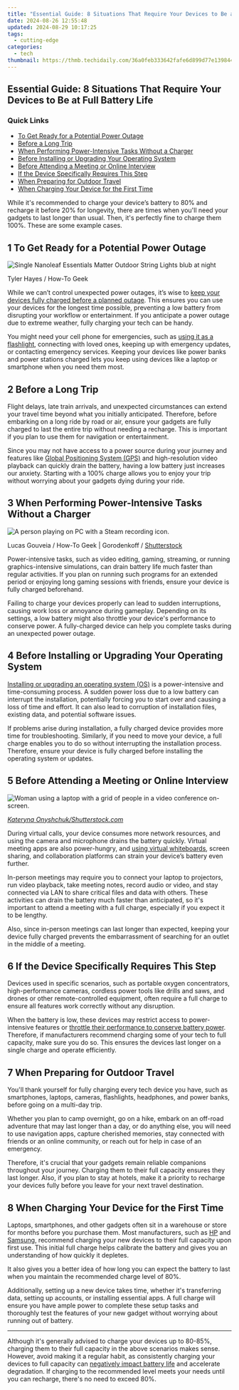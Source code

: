 ```yaml
---
title: "Essential Guide: 8 Situations That Require Your Devices to Be at Full Battery Life"
date: 2024-08-26 12:55:48
updated: 2024-08-29 10:17:25
tags:
  - cutting-edge
categories:
  - tech
thumbnail: https://thmb.techidaily.com/36a0feb333642fafe6d899d77e13984485a54242ddf28da6d8e7c4998067f22e.jpg
---
```


## Essential Guide: 8 Situations That Require Your Devices to Be at Full Battery Life

### Quick Links

* [To Get Ready for a Potential Power Outage](https://instagram-video-files.techidaily.com/updated-efficient-strategies-for-instagram-to-mp3-transformation-for-2024/)
* [Before a Long Trip](https://extra-skills.techidaily.com/make-a-statement-crafting-memes-on-kapwing-for-2024/)
* [When Performing Power-Intensive Tasks Without a Charger](https://techidaily.com/understanding-the-role-of-hp-software-packaging-softpaq-downloader-in-system-updates/)
* [Before Installing or Upgrading Your Operating System](https://graphic-issues.techidaily.com/achieving-peak-performance-god-of-war-tips/)
* [Before Attending a Meeting or Online Interview](https://some-guidance.techidaily.com/in-2024-the-ultimate-resource-compendium-for-optimizing-on-screen-captioning/)
* [If the Device Specifically Requires This Step](https://smart-video-editing.techidaily.com/new-s-hottest-iphone-apps-what-you-need-to-know-for-2024/)
* [When Preparing for Outdoor Travel](https://facebook-video-recording.techidaily.com/2024-approved-how-to-respond-to-unexpected-content-rejections-by-fb-platform/)
* [When Charging Your Device for the First Time](https://youtube-data.techidaily.com/ecrets-to-pull-out-parts-from-any-youtube-clip-for-2024/)

 While it's recommended to charge your device’s battery to 80% and recharge it before 20% for longevity, there are times when you'll need your gadgets to last longer than usual. Then, it's perfectly fine to charge them 100%. These are some example cases.

## 1  To Get Ready for a Potential Power Outage 

![Single Nanoleaf Essentials Matter Outdoor String Lights blub at night](https://static1.howtogeekimages.com/wordpress/wp-content/uploads/wm/2024/07/single-nanoleaf-essentials-matter-outdoor-string-lights-blub-at-night.JPG) 

Tyler Hayes / How-To Geek

 While we can’t control unexpected power outages, it’s wise to [keep your devices fully charged before a planned outage](https://review-topics.techidaily.com/in-2024-how-can-i-use-a-fake-gps-without-mock-location-on-motorola-g24-power-drfone-by-drfone-virtual-android/). This ensures you can use your devices for the longest time possible, preventing a low battery from disrupting your workflow or entertainment. If you anticipate a power outage due to extreme weather, fully charging your tech can be handy.

 You might need your cell phone for emergencies, such as [using it as a flashlight](https://desktop-recording.techidaily.com/inside-the-tech-top-reviews-for-home-videotaping-tools/), connecting with loved ones, keeping up with emergency updates, or contacting emergency services. Keeping your devices like power banks and power stations charged lets you keep using devices like a laptop or smartphone when you need them most.

## 2  Before a Long Trip 

 Flight delays, late train arrivals, and unexpected circumstances can extend your travel time beyond what you initially anticipated. Therefore, before embarking on a long ride by road or air, ensure your gadgets are fully charged to last the entire trip without needing a recharge. This is important if you plan to use them for navigation or entertainment.

 Since you may not have access to a power source during your journey and features like [Global Positioning System (GPS)](https://win-forum.techidaily.com/how-to-access-and-understand-bios-on-windows-11-a-comprehensive-guide/) and high-resolution video playback can quickly drain the battery, having a low battery just increases our anxiety. Starting with a 100% charge allows you to enjoy your trip without worrying about your gadgets dying during your ride.

## 3  When Performing Power-Intensive Tasks Without a Charger 

![A person playing on PC with a Steam recording icon.](https://static1.howtogeekimages.com/wordpress/wp-content/uploads/2024/07/steam-screen-recording-feature.jpg) 

Lucas Gouveia / How-To Geek | Gorodenkoff / [Shutterstock](https://www.shutterstock.com/image-photo/gaming-home-female-gamer-playing-online-2193104623)

 Power-intensive tasks, such as video editing, gaming, streaming, or running graphics-intensive simulations, can drain battery life much faster than regular activities. If you plan on running such programs for an extended period or enjoying long gaming sessions with friends, ensure your device is fully charged beforehand.

 Failing to charge your devices properly can lead to sudden interruptions, causing work loss or annoyance during gameplay. Depending on its settings, a low battery might also throttle your device's performance to conserve power. A fully-charged device can help you complete tasks during an unexpected power outage.

## 4  Before Installing or Upgrading Your Operating System 

[Installing or upgrading an operating system (OS)](https://www.howtogeek.com/197559/how-to-install-windows-10-on-your-pc/) is a power-intensive and time-consuming process. A sudden power loss due to a low battery can interrupt the installation, potentially forcing you to start over and causing a loss of time and effort. It can also lead to corruption of installation files, existing data, and potential software issues.

 If problems arise during installation, a fully charged device provides more time for troubleshooting. Similarly, if you need to move your device, a full charge enables you to do so without interrupting the installation process. Therefore, ensure your device is fully charged before installing the operating system or updates.

## 5  Before Attending a Meeting or Online Interview 

![Woman using a laptop with a grid of people in a video conference on-screen.](https://static1.howtogeekimages.com/wordpress/wp-content/uploads/2022/07/shutterstock_1709174569.jpg) 

_[Kateryna Onyshchuk/Shutterstock.com](https://www.shutterstock.com/image-photo/online-business-meeting-team-working-home-1709174569)_

 During virtual calls, your device consumes more network resources, and using the camera and microphone drains the battery quickly. Virtual meeting apps are also power-hungry, and [using virtual whiteboards](https://win11.techidaily.com/1719334729837-fix-unusable-compatibility-center-on-vista7-pcs-fast/), screen sharing, and collaboration platforms can strain your device’s battery even further.

 In-person meetings may require you to connect your laptop to projectors, run video playback, take meeting notes, record audio or video, and stay connected via LAN to share critical files and data with others. These activities can drain the battery much faster than anticipated, so it's important to attend a meeting with a full charge, especially if you expect it to be lengthy.

 Also, since in-person meetings can last longer than expected, keeping your device fully charged prevents the embarrassment of searching for an outlet in the middle of a meeting.

## 6  If the Device Specifically Requires This Step 

 Devices used in specific scenarios, such as portable oxygen concentrators, high-performance cameras, cordless power tools like drills and saws, and drones or other remote-controlled equipment, often require a full charge to ensure all features work correctly without any disruption.

 When the battery is low, these devices may restrict access to power-intensive features or [throttle their performance to conserve battery power](https://instagram-video-files.techidaily.com/in-2024-playlist-power-instagrams-musical-edge/). Therefore, if manufacturers recommend charging some of your tech to full capacity, make sure you do so. This ensures the devices last longer on a single charge and operate efficiently.

## 7  When Preparing for Outdoor Travel 

 You'll thank yourself for fully charging every tech device you have, such as smartphones, laptops, cameras, flashlights, headphones, and power banks, before going on a multi-day trip.

 Whether you plan to camp overnight, go on a hike, embark on an off-road adventure that may last longer than a day, or do anything else, you will need to use navigation apps, capture cherished memories, stay connected with friends or an online community, or reach out for help in case of an emergency.

 Therefore, it's crucial that your gadgets remain reliable companions throughout your journey. Charging them to their full capacity ensures they last longer. Also, if you plan to stay at hotels, make it a priority to recharge your devices fully before you leave for your next travel destination.

## 8  When Charging Your Device for the First Time 

 Laptops, smartphones, and other gadgets often sit in a warehouse or store for months before you purchase them. Most manufacturers, such as [HP](https://www.hp.com/us-en/shop/tech-takes/how-long-should-i-charge-hp-laptop-battery) and [Samsung](https://shop-links.co/link/?exclusive=1&publisher_slug=itechdaily19598&url=https%3A%2F%2Fwww.samsung.com%2Flatin_en%2Fsupport%2Fmobile-devices%2Fbattery-curiosities-about-the-battery%2F), recommend charging your new devices to their full capacity upon first use. This initial full charge helps calibrate the battery and gives you an understanding of how quickly it depletes.

 It also gives you a better idea of how long you can expect the battery to last when you maintain the recommended charge level of 80%.

 Additionally, setting up a new device takes time, whether it's transferring data, setting up accounts, or installing essential apps. A full charge will ensure you have ample power to complete these setup tasks and thoroughly test the features of your new gadget without worrying about running out of battery.

---

 Although it's generally advised to charge your devices up to 80-85%, charging them to their full capacity in the above scenarios makes sense. However, avoid making it a regular habit, as consistently charging your devices to full capacity can [negatively impact battery life](https://extra-resources.techidaily.com/updated-4k-monitor-buying-guide-how-to-choose-the-right-monitor/) and accelerate degradation. If charging to the recommended level meets your needs until you can recharge, there's no need to exceed 80%.

<ins class="adsbygoogle"
     style="display:block"
     data-ad-format="autorelaxed"
     data-ad-client="ca-pub-7571918770474297"
     data-ad-slot="1223367746"></ins>



<ins class="adsbygoogle"
     style="display:block"
     data-ad-client="ca-pub-7571918770474297"
     data-ad-slot="8358498916"
     data-ad-format="auto"
     data-full-width-responsive="true"></ins>
